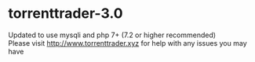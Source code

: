 # torrenttrader-3.0
Updated to use mysqli and php 7+ (7.2 or higher recommended) </br>
Please visit http://www.torrenttrader.xyz for help with any issues you may have
